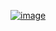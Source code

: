 ﻿[![image](https://github.com/wow2658/CodingTest/assets/34699039/49191632-6d59-4057-b9b1-820bda3d3ec5)](https://www.acmicpc.net/problem/15652)
